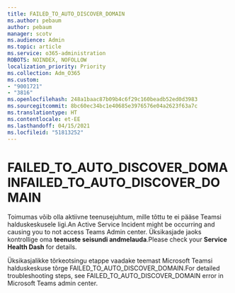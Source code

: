 ```yaml
---
title: FAILED_TO_AUTO_DISCOVER_DOMAIN
ms.author: pebaum
author: pebaum
manager: scotv
ms.audience: Admin
ms.topic: article
ms.service: o365-administration
ROBOTS: NOINDEX, NOFOLLOW
localization_priority: Priority
ms.collection: Adm_O365
ms.custom:
- "9001721"
- "3816"
ms.openlocfilehash: 248a1baac87b09b4c6f29c160beadb52ed0d3983
ms.sourcegitcommit: 8bc60ec34bc1e40685e3976576e04a2623f63a7c
ms.translationtype: HT
ms.contentlocale: et-EE
ms.lasthandoff: 04/15/2021
ms.locfileid: "51813252"
---
```

# <a name="failed_to_auto_discover_domain"></a><span data-ttu-id="6997f-102">FAILED_TO_AUTO_DISCOVER_DOMAIN</span><span class="sxs-lookup"><span data-stu-id="6997f-102">FAILED_TO_AUTO_DISCOVER_DOMAIN</span></span>

<span data-ttu-id="6997f-103">Toimumas võib olla aktiivne teenusejuhtum, mille tõttu te ei pääse Teamsi halduskeskusele ligi.</span><span class="sxs-lookup"><span data-stu-id="6997f-103">An Active Service Incident might be occurring and causing you to not access Teams Admin center.</span></span> <span data-ttu-id="6997f-104">Üksikasjade jaoks kontrollige oma **teenuste seisundi andmelauda**.</span><span class="sxs-lookup"><span data-stu-id="6997f-104">Please check your **Service Health Dash** for details.</span></span>

<span data-ttu-id="6997f-105">Üksikasjalikke tõrkeotsingu etappe vaadake teemast Microsoft Teamsi halduskeskuse tõrge FAILED_TO_AUTO_DISCOVER_DOMAIN.</span><span class="sxs-lookup"><span data-stu-id="6997f-105">For detailed troubleshooting steps, see FAILED_TO_AUTO_DISCOVER_DOMAIN error in Microsoft Teams admin center.</span></span>
